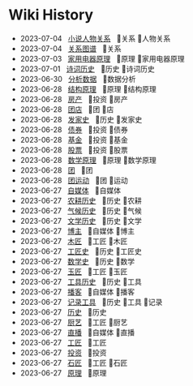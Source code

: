 # Wiki History

- 2023-07-04&nbsp;&nbsp; [小说人物关系](/0036_关系_人物关系)&nbsp;&nbsp; :bookmark:关系 :bookmark:人物关系
- 2023-07-04&nbsp;&nbsp; [关系图谱](/0035_关系)&nbsp;&nbsp; :bookmark:关系
- 2023-07-03&nbsp;&nbsp; [家用电器原理](/0034_原理_家用电器原理)&nbsp;&nbsp; :bookmark:原理 :bookmark:家用电器原理
- 2023-07-01&nbsp;&nbsp; [诗词历史](/0033_历史_诗词历史)&nbsp;&nbsp; :bookmark:历史 :bookmark:诗词历史
- 2023-06-30&nbsp;&nbsp; [分析数据](/0032_数据分析)&nbsp;&nbsp; :bookmark:数据分析
- 2023-06-28&nbsp;&nbsp; [结构原理](/0024_原理_结构原理)&nbsp;&nbsp; :bookmark:原理 :bookmark:结构原理
- 2023-06-28&nbsp;&nbsp; [房产](/0027_投资_房产)&nbsp;&nbsp; :bookmark:投资 :bookmark:房产
- 2023-06-28&nbsp;&nbsp; [团店](/0022_团_店)&nbsp;&nbsp; :bookmark:团 :bookmark:店
- 2023-06-28&nbsp;&nbsp; [发家史](/0031_历史_发家史)&nbsp;&nbsp; :bookmark:历史 :bookmark:发家史
- 2023-06-28&nbsp;&nbsp; [债券](/0029_投资_债券)&nbsp;&nbsp; :bookmark:投资 :bookmark:债券
- 2023-06-28&nbsp;&nbsp; [基金](/0028_投资_基金)&nbsp;&nbsp; :bookmark:投资 :bookmark:基金
- 2023-06-28&nbsp;&nbsp; [股票](/0026_投资_股票)&nbsp;&nbsp; :bookmark:投资 :bookmark:股票
- 2023-06-28&nbsp;&nbsp; [数学原理](/0025_原理_数学原理)&nbsp;&nbsp; :bookmark:原理 :bookmark:数学原理
- 2023-06-28&nbsp;&nbsp; [团](/0023_团)&nbsp;&nbsp; :bookmark:团
- 2023-06-28&nbsp;&nbsp; [团运动](/0030_团_运动)&nbsp;&nbsp; :bookmark:团 :bookmark:运动
- 2023-06-27&nbsp;&nbsp; [自媒体](/0011_自媒体)&nbsp;&nbsp; :bookmark:自媒体
- 2023-06-27&nbsp;&nbsp; [农耕历史](/0007_历史_农耕)&nbsp;&nbsp; :bookmark:历史 :bookmark:农耕
- 2023-06-27&nbsp;&nbsp; [气候历史](/0006_历史_气候)&nbsp;&nbsp; :bookmark:历史 :bookmark:气候
- 2023-06-27&nbsp;&nbsp; [文学历史](/0008_历史_文学)&nbsp;&nbsp; :bookmark:历史 :bookmark:文学
- 2023-06-27&nbsp;&nbsp; [博主](/0012_自媒体_博主)&nbsp;&nbsp; :bookmark:自媒体 :bookmark:博主
- 2023-06-27&nbsp;&nbsp; [木匠](/0017_工匠_木匠)&nbsp;&nbsp; :bookmark:工匠 :bookmark:木匠
- 2023-06-27&nbsp;&nbsp; [工匠史](/0016_历史_工匠史)&nbsp;&nbsp; :bookmark:历史 :bookmark:工匠史
- 2023-06-27&nbsp;&nbsp; [数学史](/0020_历史_数学)&nbsp;&nbsp; :bookmark:历史 :bookmark:数学
- 2023-06-27&nbsp;&nbsp; [玉匠](/0019_工匠_玉匠)&nbsp;&nbsp; :bookmark:工匠 :bookmark:玉匠
- 2023-06-27&nbsp;&nbsp; [工具历史](/0004_历史_工具)&nbsp;&nbsp; :bookmark:历史 :bookmark:工具
- 2023-06-27&nbsp;&nbsp; [播客](/0014_自媒体_播客)&nbsp;&nbsp; :bookmark:自媒体 :bookmark:播客
- 2023-06-27&nbsp;&nbsp; [记录工具](/0005_历史_工具_记录)&nbsp;&nbsp; :bookmark:历史 :bookmark:工具 :bookmark:记录
- 2023-06-27&nbsp;&nbsp; [历史](/0003_历史)&nbsp;&nbsp; :bookmark:历史
- 2023-06-27&nbsp;&nbsp; [厨艺](/0021_工匠_厨艺)&nbsp;&nbsp; :bookmark:工匠 :bookmark:厨艺
- 2023-06-27&nbsp;&nbsp; [直播](/0013_自媒体_直播)&nbsp;&nbsp; :bookmark:自媒体 :bookmark:直播
- 2023-06-27&nbsp;&nbsp; [工匠](/0015_工匠)&nbsp;&nbsp; :bookmark:工匠
- 2023-06-27&nbsp;&nbsp; [投资](/0010_投资)&nbsp;&nbsp; :bookmark:投资
- 2023-06-27&nbsp;&nbsp; [石匠](/0018_工匠_石匠)&nbsp;&nbsp; :bookmark:工匠 :bookmark:石匠
- 2023-06-27&nbsp;&nbsp; [原理](/0009_原理)&nbsp;&nbsp; :bookmark:原理
